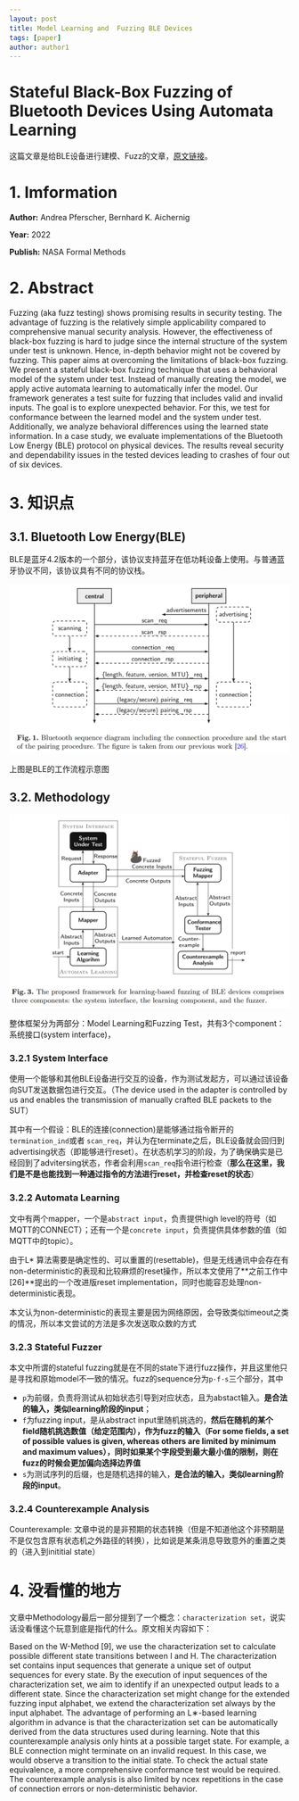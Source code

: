 ```yaml
---
layout: post
title: Model Learning and  Fuzzing BLE Devices
tags: [paper]
author: author1
---
```


# Stateful Black-Box Fuzzing of Bluetooth Devices Using Automata Learning

这篇文章是给BLE设备进行建模、Fuzz的文章，[原文链接](https://link.springer.com/chapter/10.1007/978-3-031-06773-0_20)。

# 1. Imformation

**Author:** Andrea Pferscher, Bernhard K. Aichernig

**Year:** 2022

**Publish:** NASA Formal Methods



# 2. Abstract

Fuzzing (aka fuzz testing) shows promising results in security testing. The advantage of fuzzing is the relatively simple applicability compared to comprehensive manual security analysis. However, the effectiveness of black-box fuzzing is hard to judge since the internal structure of the system under test is unknown. Hence, in-depth behavior might not be covered by fuzzing. This paper aims at overcoming the limitations of black-box fuzzing. We present a stateful black-box fuzzing technique that uses a behavioral model of the system under test. Instead of manually creating the model, we apply active automata learning to automatically infer the model. Our framework generates a test suite for fuzzing that includes valid and invalid inputs. The goal is to explore unexpected behavior. For this, we test for conformance between the learned model and the system under test. Additionally, we analyze behavioral differences using the learned state information. In a case study, we evaluate implementations of the Bluetooth Low Energy (BLE) protocol on physical devices. The results reveal security and dependability issues in the tested devices leading to crashes of four out of six devices.



# 3. 知识点

## 3.1. Bluetooth Low Energy(BLE)

BLE是蓝牙4.2版本的一个部分，该协议支持蓝牙在低功耗设备上使用。与普通蓝牙协议不同，该协议具有不同的协议栈。

![img](../Images/Snipaste_2023-08-18_11-35-48.jpg)

上图是BLE的工作流程示意图



## 3.2. Methodology

![img](../Images/Snipaste_2023-08-18_11-35-30.jpg)

整体框架分为两部分：Model Learning和Fuzzing Test，共有3个component：系统接口(system interface)，

### 3.2.1 System Interface

使用一个能够和其他BLE设备进行交互的设备，作为测试发起方，可以通过该设备向SUT发送数据包进行交互。（The device used in the adapter is controlled by us and enables the transmission of manually crafted BLE packets to the SUT）

其中有一个假设：BLE的连接(connection)是能够通过指令断开的 `termination_ind`或者 `scan_req`，并认为在terminate之后，BLE设备就会回归到advertising状态（即能够进行reset）。在状态机学习的阶段，为了确保确实是已经回到了advitersing状态，作者会利用`scan_req`指令进行检查（**那么在这里，我们是不是也能找到一种通过指令的方法进行reset，并检查reset的状态**）

### 3.2.2 Automata Learning

文中有两个mapper，一个是`abstract input`，负责提供high level的符号（如MQTT的CONNECT）；还有一个是`concrete input`，负责提供具体参数的值（如MQTT中的topic）。

由于L* 算法需要是确定性的、可以重置的(resettable)，但是无线通讯中会存在有non-deterministic的表现和比较麻烦的reset操作，所以本文使用了**之前工作中[26]**提出的一个改进版reset implementation，同时也能容忍处理non-deterministic表现。

本文认为non-deterministic的表现主要是因为网络原因，会导致类似timeout之类的情况，所以本文尝试的方法是多次发送取众数的方式

### 3.2.3 Stateful Fuzzer

本文中所谓的stateful fuzzing就是在不同的state下进行fuzz操作，并且这里他只是寻找和原始model不一致的情况。fuzz的sequence分为`p·f·s`三个部分，其中

- `p`为前缀，负责将测试从初始状态引导到对应状态，且为abstact输入。**是合法的输入，类似learning阶段的input**；
- `f`为fuzzing input，是从abstract input里随机挑选的，**然后在随机的某个field随机挑选数值（给定范围内），作为fuzz的输入（For some fields, a set of possible values is given, whereas others are limited by minimum and maximum values），同时如果某个字段受到最大最小值的限制，则在fuzz的时候会更加偏向选择边界值**
- `s`为测试序列的后缀，也是随机选择的输入，**是合法的输入，类似learning阶段的input**。



### 3.2.4 Counterexample Analysis

Counterexample: 文章中说的是非预期的状态转换（但是不知道他这个非预期是不是仅包含原有状态机之外路径的转换），比如说是某条消息导致意外的重置之类的（进入到inititial state）



# 4. 没看懂的地方

文章中Methodology最后一部分提到了一个概念：`characterization set`，说实话没看懂这个玩意到底是指代的什么。原文相关内容如下：

Based on the W-Method [9], we use the characterization set to calculate possible different state transitions between I and H. The characterization set contains input sequences that generate a unique set of output sequences for every state. By the execution of input sequences of the characterization set, we aim to identify if an unexpected output leads to a different state. Since the characterization set might change for the extended fuzzing input alphabet, we extend the characterization set always by the input alphabet. The advantage of performing an L∗-based learning algorithm in advance is that the characterization set can be automatically derived from the data structures used during learning. Note that this counterexample analysis only hints at a possible target state. For example, a BLE connection might terminate on an invalid request. In this case, we would observe a transition to the initial state. To check the actual state equivalence, a more comprehensive conformance test would be required. The counterexample analysis is also limited by ncex repetitions in the case of connection errors or non-deterministic behavior.